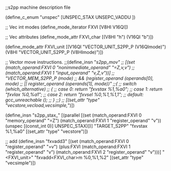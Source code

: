 ;;s2pp machine description file

(define_c_enum "unspec"
  [UNSPEC_STAX
   UNSEPC_VADDU
])  

;; Vec int modes
(define_mode_iterator FXVI [V8HI V16QI])

;; Vec attributes
(define_mode_attr FXVI_char [(V8HI "h") (V16QI "b")])

(define_mode_attr FXVI_unit [(V16QI "VECTOR_UNIT_S2PP_P (V16QImode)")
			   (V8HI "VECTOR_UNIT_S2PP_P (V8HImode)")])

;; Vector move instructions.
;;(define_insn "*s2pp_mov<mode>"
 ;; [(set (match_operand:FXVI 0 "nonimmediate_operand" "=Z,v,v")
	;;(match_operand:FXVI 1 "input_operand" "v,Z,v"))]
 ;; "VECTOR_MEM_S2PP_P (<MODE>mode)
 ;;  && (register_operand (operands[0], <MODE>mode) 
 ;;      || register_operand (operands[1], <MODE>mode))"
;;{
 ;; switch (which_alternative)
 ;;   {
 ;;   case 0: return "fxvstax %1,%a0";
 ;;   case 1: return "fxvlax %0,%a1";
 ;;   case 2: return "fxvsel %0,%1,%1,1";
 ;;   default: gcc_unreachable ();
 ;;   }
;;}
 ;; [(set_attr "type" "vecstore,vecload,vecsimple,*")])

(define_insn "s2pp_stax_<mode>"
  [(parallel
    [(set (match_operand:FXVI 0 "memory_operand" "=Z")
	  (match_operand:FXVI 1 "register_operand" "v"))
     (unspec [(const_int 0)] UNSPEC_STAX)])]
  "TARGET_S2PP"
  "fxvstax %1,%a0"
  [(set_attr "type" "vecstore")])

;; add
(define_insn "fxvadd<mode>3"
  [(set (match_operand:FXVI 0 "register_operand" "=v")
        (plus:FXVI (match_operand:FXVI 1 "register_operand" "v")
		  (match_operand:FXVI 2 "register_operand" "v")))]
  "<FXVI_unit>"
  "fxvadd<FXVI_char>m %0,%1,%2"
  [(set_attr "type" "vecsimple")])
